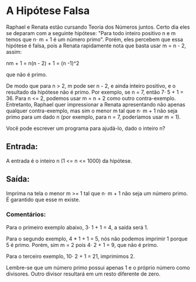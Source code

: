 # A Hipótese Falsa

Raphael e Renata estão cursando Teoria dos Números juntos. Certo dia eles se deparam com a seguinte hipótese: "Para todo inteiro positivo n e m temos que n⋅
m + 1 é um número primo". Porém, eles percebem que essa hipótese é falsa, pois a Renata rapidamente nota que basta usar m = n - 2, assim:

nm + 1 = n(n - 2) + 1 = (n -1)^2

que não é primo.

De modo que para n > 2, m pode ser n - 2, e ainda inteiro positivo, e o resultado da hipótese não é primo. Por exemplo, se n = 7, então 7⋅
5 + 1 = 36. Para n <= 2, podemos usar m = n + 2 como outro contra-exemplo. Entretanto, Raphael quer impressionar a Renata apresentando não apenas qualquer contra-exemplo, mas sim o menor m tal que n⋅
m + 1 não seja primo para um dado n (por exemplo, para n = 7, poderíamos usar m = 1).

Você pode escrever um programa para ajudá-lo, dado o inteiro n?

## Entrada:

A entrada é o inteiro n (1 <= n <= 1000) da hipótese.

## Saída:

Imprima na tela o menor m >= 1 tal que n⋅
m + 1 não seja um número primo. É garantido que esse m existe.

### Comentários:

Para o primeiro exemplo abaixo, 3⋅
1 + 1 = 4, a saída será 1.

Para o segundo exemplo, 4 \* 1 + 1 = 5, nós não podemos imprimir 1 porque 5 é primo. Porém, sim m = 2 pois 4⋅
2 + 1 = 9, que não é primo.

Para o terceiro exemplo, 10⋅
2 + 1 = 21, imprimimos 2.

Lembre-se que um número primo possui apenas 1 e o próprio número como divisores. Outro divisor resultará em um resto diferente de zero.
